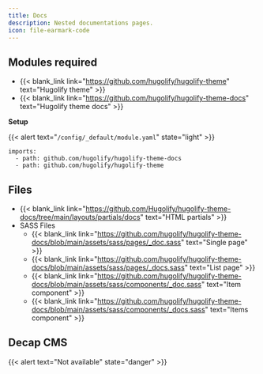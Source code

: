 ```yaml
---
title: Docs
description: Nested documentations pages.
icon: file-earmark-code
---
```


## Modules required

- {{< blank_link link="https://github.com/hugolify/hugolify-theme" text="Hugolify theme" >}}
- {{< blank_link link="https://github.com/hugolify/hugolify-theme-docs" text="Hugolify theme docs" >}}

**Setup**

{{< alert text="`/config/_default/module.yaml`" state="light" >}}

```go-html-template
imports:
  - path: github.com/hugolify/hugolify-theme-docs
  - path: github.com/hugolify/hugolify-theme
```

## Files

- {{< blank_link link="https://github.com/Hugolify/hugolify-theme-docs/tree/main/layouts/partials/docs" text="HTML partials" >}}
- SASS Files
  - {{< blank_link link="https://github.com/hugolify/hugolify-theme-docs/blob/main/assets/sass/pages/_doc.sass" text="Single page" >}}
  - {{< blank_link link="https://github.com/hugolify/hugolify-theme-docs/blob/main/assets/sass/pages/_docs.sass" text="List page" >}}
  - {{< blank_link link="https://github.com/hugolify/hugolify-theme-docs/blob/main/assets/sass/components/_doc.sass" text="Item component" >}}
  - {{< blank_link link="https://github.com/hugolify/hugolify-theme-docs/blob/main/assets/sass/components/_docs.sass" text="Items component" >}}

## Decap CMS

{{< alert text="Not available" state="danger" >}}

